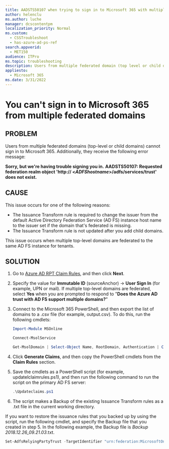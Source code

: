```yaml
---
title: AADSTS50107 when trying to sign in to Microsoft 365 with multiple domain federations
author: helenclu
ms.author: luche
manager: dcscontentpm
localization_priority: Normal
ms.custom:
  - CSSTroubleshoot
  - has-azure-ad-ps-ref
search.appverid: 
  - MET150
audience: ITPro
ms.topic: troubleshooting
description: Users from multiple federated domain (top level or child domains) are unable to sign in to Microsoft 365
appliesto: 
  - Microsoft 365
ms.date: 3/31/2022
---
```


# You can't sign in to Microsoft 365 from multiple federated domains

## PROBLEM

Users from multiple federated domains (top-level or child domains) cannot sign in to Microsoft 365. Additionally, they receive the following error message:

**Sorry, but we're having trouble signing you in.**
**AADSTS50107: Requested federation realm object 'http:// <*ADFShostname*>/adfs/services/trust' does not exist.**

## CAUSE

This issue occurs for one of the following reasons:

- The Issuance Transform rule is required to change the issuer from the default Active Directory Federation Service (AD FS) instance host name to the issuer set if the domain that's federated is missing.
- The Issuance Transform rule is not updated after you add child domains.

This issue occurs when multiple top-level domains are federated to the same AD FS instance for tenants.

## SOLUTION

1. Go to [Azure AD RPT Claim Rules](https://adfshelp.microsoft.com/AadTrustClaims/GenerateClaims), and then click **Next**.
2. Specify the value for **Immutable ID** (sourceAnchor) -> **User Sign In** (for example, UPN or mail). If multiple top-level domains are federated, select **Yes** when you are prompted to respond to "**Does the Azure AD trust with AD FS support multiple domains?**"
3. Connect to the Microsoft 365 PowerShell, and then export the list of domains to a .csv file (for example, output.csv). To do this, run the following cmdlets:

   ```powershell
   Import-Module MSOnline
   ```
   ```powershell
   Connect-MsolService
   ```
   ```powershell
   Get-MsolDomain | Select-Object Name, RootDomain, Authentication | ConvertTo-Csv -NoTypeInformation | % {$_.Replace('"','')} | Out-File output.csv
   ```
4. Click **Generate Claims**, and then copy the PowerShell cmdlets from the **Claim Rules** section.
5. Save the cmdlets as a PowerShell script (for example, updatelclaimrules.ps1), and then run the following command to run the script on the primary AD FS server:

   ```powershell
   .\Updateclaims.ps1
   ```
6. The script makes a Backup of the existing Issuance Transform rules as a .txt file in the current working directory.

If you want to restore the issuance rules that you backed up by using the script, run the following cmdlet, and specify the Backup file that you created in step 5. In the following example, the Backup file is *Backup 2018.12.26_09.21.03*.txt.
```powershell
Set-AdfsRelyingPartyTrust -TargetIdentifier "urn:federation:MicrosoftOnline" -IssuanceTransformRulesFile "Backup 2018.12.26_09.21.03.txt"
```
